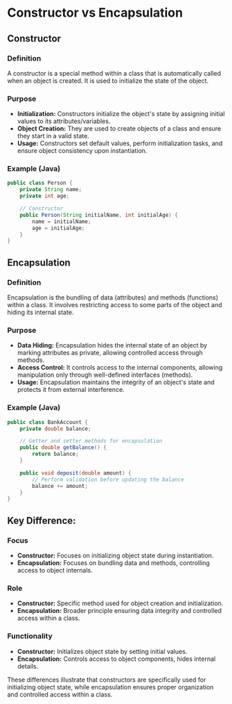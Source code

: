 # Constructor vs Encapsulation

## Constructor

### Definition
A constructor is a special method within a class that is automatically called when an object is created. It is used to initialize the state of the object.

### Purpose
- **Initialization:** Constructors initialize the object's state by assigning initial values to its attributes/variables.
- **Object Creation:** They are used to create objects of a class and ensure they start in a valid state.
- **Usage:** Constructors set default values, perform initialization tasks, and ensure object consistency upon instantiation.

### Example (Java)
```java
public class Person {
    private String name;
    private int age;

    // Constructor
    public Person(String initialName, int initialAge) {
        name = initialName;
        age = initialAge;
    }
}
```
## Encapsulation
### Definition
Encapsulation is the bundling of data (attributes) and methods (functions) within a class. It involves restricting access to some parts of the object and hiding its internal state.

### Purpose
- **Data Hiding:** Encapsulation hides the internal state of an object by marking attributes as private, allowing controlled access through methods.
- **Access Control:** It controls access to the internal components, allowing manipulation only through well-defined interfaces (methods).
- **Usage:** Encapsulation maintains the integrity of an object's state and protects it from external interference.
### Example (Java)
```java
public class BankAccount {
    private double balance;

    // Getter and setter methods for encapsulation
    public double getBalance() {
        return balance;
    }

    public void deposit(double amount) {
        // Perform validation before updating the balance
        balance += amount;
    }
}
```

## Key Difference:
### Focus
- **Constructor:** Focuses on initializing object state during instantiation.
- **Encapsulation:** Focuses on bundling data and methods, controlling access to object internals.
### Role
- **Constructor:** Specific method used for object creation and initialization.
- **Encapsulation:** Broader principle ensuring data integrity and controlled access within a class.
### Functionality
- **Constructor:** Initializes object state by setting initial values.
- **Encapsulation:** Controls access to object components, hides internal details.

These differences illustrate that constructors are specifically used for initializing object state, while encapsulation ensures proper organization and controlled access within a class.